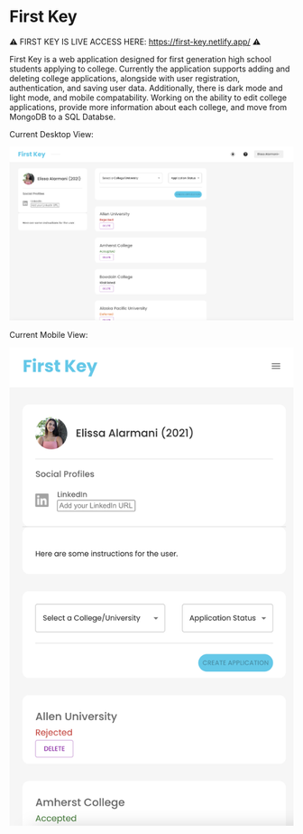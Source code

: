 # First Key

:warning: FIRST KEY IS LIVE ACCESS HERE: https://first-key.netlify.app/ :warning:

First Key is a web application designed for first generation high school students applying to college. Currently the application supports adding and deleting college applications, alongside with user registration, authentication, and saving user data. Additionally, there is dark mode and light mode, and mobile compatability. Working on the ability to edit college applications, provide more information about each college, and move from MongoDB to a SQL Databse.

Current Desktop View:

<img src="DesktopView.png" alt="Desktop View" width="1000">

Current Mobile View:

<img src="MobileView.png" alt="Mobile View" width="600">
